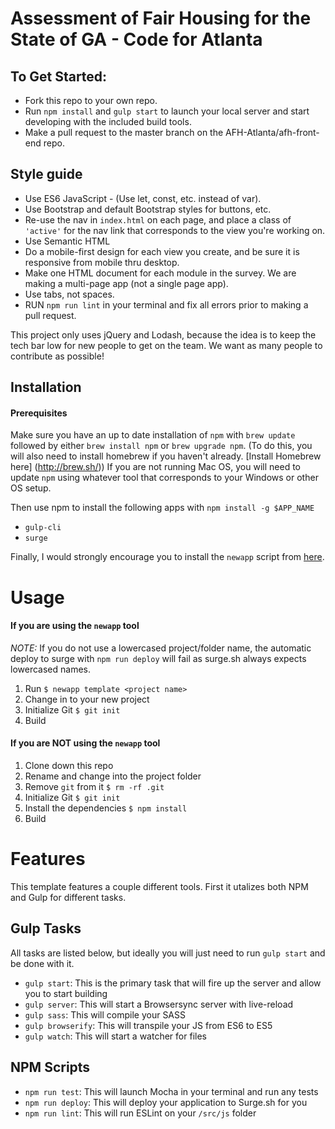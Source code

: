 # Assessment of Fair Housing for the State of GA - Code for Atlanta

## To Get Started:

* Fork this repo to your own repo.
* Run `npm install` and `gulp start` to launch your local server and start developing with the included build tools.
* Make a pull request to the master branch on the AFH-Atlanta/afh-front-end repo.

## Style guide

* Use ES6 JavaScript - (Use let, const, etc. instead of var).
* Use Bootstrap and default Bootstrap styles for buttons, etc.
* Re-use the nav in `index.html` on each page, and place a class of `'active'` for the nav link that corresponds to the view you're working on.
* Use Semantic HTML
* Do a mobile-first design for each view you create, and be sure it is responsive from mobile thru desktop.
* Make one HTML document for each module in the survey. We are making a multi-page app (not a single page app).
* Use tabs, not spaces.
* RUN ```npm run lint``` in your terminal and fix all errors prior to making a pull request.

This project only uses jQuery and Lodash, because the idea is to keep the tech bar low for new people to get on the team. We want as many people to contribute as possible!


## Installation

#### Prerequisites

Make sure you have an up to date installation of `npm`
with `brew update` followed by either `brew install npm` or `brew upgrade npm`. (To do this, you will also need to install homebrew if you haven't already. [Install Homebrew here] (http://brew.sh/)) If you are not running Mac OS, you will need to update `npm` using whatever tool that corresponds to your Windows or other OS setup.

Then use npm to install the following apps with `npm install -g $APP_NAME`
* `gulp-cli`
* `surge`

Finally, I would strongly encourage you to install the `newapp` script from [here][newapp].

[newapp]: https://gist.github.com/kingcons/a25733c233faf10847cbb4ff557e6843

# Usage

#### If you are using the `newapp` tool

*NOTE:* If you do not use a lowercased project/folder name, the automatic deploy to surge with `npm run deploy` will fail as surge.sh always expects lowercased names.

1. Run `$ newapp template <project name>`
2. Change in to your new project
3. Initialize Git `$ git init`
4. Build

#### If you are NOT using the `newapp` tool

1. Clone down this repo
2. Rename and change into the project folder
3. Remove `git` from it `$ rm -rf .git`
4. Initialize Git `$ git init`
5. Install the dependencies `$ npm install`
6. Build 


# Features

This template features a couple different tools. First it utalizes both NPM and Gulp for different tasks.

## Gulp Tasks

All tasks are listed below, but ideally you will just need to run `gulp start` and be done with it.

- `gulp start`: This is the primary task that will fire up the server and allow you to start building
- `gulp server`: This will start a Browsersync server with live-reload
- `gulp sass`: This will compile your SASS
- `gulp browserify`: This will transpile your JS from ES6 to ES5
- `gulp watch`: This will start a watcher for files

## NPM Scripts

- `npm run test`: This will launch Mocha in your terminal and run any tests
- `npm run deploy`: This will deploy your application to Surge.sh for you
- `npm run lint`: This will run ESLint on your `/src/js` folder
